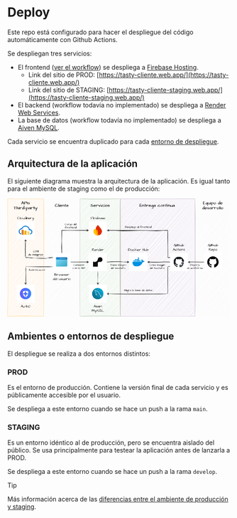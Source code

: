 # Deploy

Este repo está configurado para hacer el despliegue del código automáticamente con Github Actions.

Se despliegan tres servicios:
 - El frontend ([ver el workflow](./frontend/Readme.md)) se despliega a [Firebase Hosting](https://firebase.google.com/docs/hosting?hl=es-419).
   - Link del sitio de PROD: [https://tasty-cliente.web.app/](https://tasty-cliente.web.app/)
   - Link del sitio de STAGING: [https://tasty-cliente-staging.web.app/](https://tasty-cliente-staging.web.app/)
 - El backend (workflow todavía no implementado) se despliega a [Render Web Services](https://docs.render.com/web-services).
 - La base de datos (workflow todavía no implementado) se despliega a [Aiven MySQL](https://aiven.io/mysql).

Cada servicio se encuentra duplicado para cada [entorno de despliegue](#ambientes-o-entornos-de-despliegue).

## Arquitectura de la aplicación

El siguiente diagrama muestra la arquitectura de la aplicación. Es igual tanto para el ambiente de staging como el de producción:

<picture>
  <source media="(prefers-color-scheme: dark)" srcset="./arch-dark.png">
  <img src="./arch-light.png">
</picture>

## Ambientes o entornos de despliegue

El despliegue se realiza a dos entornos distintos:

### **PROD**

Es el entorno de producción. Contiene la versión final de cada servicio y es públicamente accesible por el usuario.

Se despliega a este entorno cuando se hace un push a la rama `main`.
  
### **STAGING**

Es un entorno idéntico al de producción, pero se encuentra aislado del público. Se usa principalmente para testear la aplicación antes de lanzarla a PROD.

Se despliega a este entorno cuando se hace un push a la rama `develop`.

> [!TIP]
> Más información acerca de las [diferencias entre el ambiente de producción y staging](https://dev.to/flippedcoding/difference-between-development-stage-and-production-d0p).
